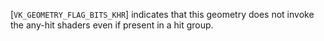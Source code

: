 [`VK_GEOMETRY_FLAG_BITS_KHR`] indicates that this geometry does not
invoke the any-hit shaders even if present in a hit group.